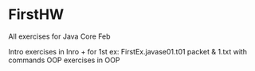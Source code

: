 # FirstHW
All exercises for Java Core Feb

Intro exercises in Inro + for 1st ex: FirstEx.javase01.t01 packet & 1.txt with commands 
OOP exercises in OOP
